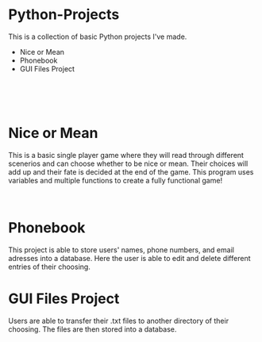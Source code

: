 # Python-Projects
<P>This is a collection of basic Python projects I've made.</p>
<ul>
  <li>Nice or Mean</li>
  <li>Phonebook</li>
  <li>GUI Files Project</li>
 </ul>
 <br>
 <br>
 <br>
 <h1>Nice or Mean</h1>
 <p>This is a basic single player game where they will read through different scenerios and can choose whether to be nice or mean. Their choices will add up and their fate is decided at the end of the game. This program uses variables and multiple functions to create a fully functional game!</p>
 <br>
<h1>Phonebook</h1>
<p>This project is able to store users' names, phone numbers, and email adresses into a database. Here the user is able to edit and delete different entries of their choosing.</p>
<h1>GUI Files Project</h1>
<p>Users are able to transfer their .txt files to another directory of their choosing. The files are then stored into a database.</p>
